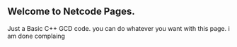 ## Welcome to Netcode Pages.

Just a Basic C++ GCD code. you can do whatever you want with this page. i am done complaing
